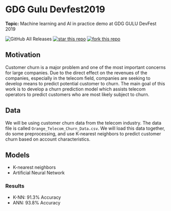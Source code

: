# GDG Gulu Devfest2019
**Topic:** Machine learning and AI in practice demo at GDG GULU DevFest 2019

![GitHub All Releases](https://img.shields.io/github/downloads/danielogen/devfest2019/total)
[![star this repo](http://githubbadges.com/star.svg?user=danielogen&repo=devfest2019&style=flat)](https://github.com/danielogen/devfest2019)
[![fork this repo](http://githubbadges.com/fork.svg?user=danielogen&repo=devfest2019&style=flat)](https://github.com/danielogen/devfest2019/fork)

## Motivation
Customer churn is a major problem and one of the most important concerns for large companies. Due to the direct effect on the revenues of the companies, especially in the telecom field, companies are seeking to develop means to predict potential customer to churn. The main goal of this work is to develop a churn prediction model which assists telecom operators to predict customers who are most likely subject to churn. 
## Data
We will be using customer churn data from the telecom industry. The data file is called 
`Orange_Telecom_Churn_Data.csv`. We will load this data together, do some preprocessing, and use K-nearest neighbors to predict customer churn based on account characteristics.
## Models
* K-nearest neighbors
* Artificial Neural Network
### Results
* K-NN: 91.3% Accuracy
* ANN: 93.8% Accuracy
